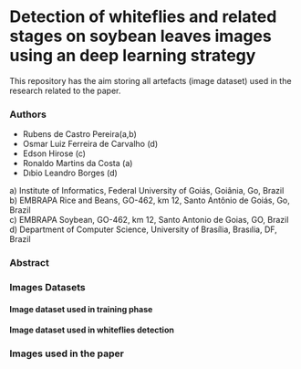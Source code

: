 # Detection of whiteflies and related stages on soybean leaves images using an deep learning strategy
This repository has the aim storing all artefacts (image dataset) used in the research related to the paper.


### Authors 


- Rubens de Castro Pereira(a,b)
- Osmar Luiz Ferreira de Carvalho (d)
- Edson Hirose (c)
- Ronaldo Martins da Costa (a)
- Dıbio Leandro Borges (d)

a) Institute of Informatics, Federal University of Goiás, Goiânia, Go, Brazil <br/> 
b) EMBRAPA Rice and Beans, GO-462, km 12, Santo Antônio de Goiás, Go, Brazil <br/> 
c) EMBRAPA Soybean, GO-462, km 12, Santo Antonio de Goias, GO, Brazil <br/> 
d) Department of Computer Science, University of Brasília, Brasılia, DF, Brazil <br/> 



### Abstract 

### Images Datasets

#### Image dataset used in training phase 

#### Image dataset used in whiteflies detection 

### Images used in the paper

